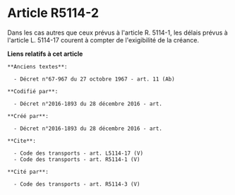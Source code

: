 # Article R5114-2

Dans les cas autres que ceux prévus à l'article R. 5114-1, les délais prévus à l'article L. 5114-17 courent à compter de
l'exigibilité de la créance.

**Liens relatifs à cet article**

	**Anciens textes**:

	  - Décret n°67-967 du 27 octobre 1967 - art. 11 (Ab)

	**Codifié par**:

	  - Décret n°2016-1893 du 28 décembre 2016 - art.

	**Créé par**:

	  - Décret n°2016-1893 du 28 décembre 2016 - art.

	**Cite**:

	  - Code des transports - art. L5114-17 (V)
	  - Code des transports - art. R5114-1 (V)

	**Cité par**:

	  - Code des transports - art. R5114-3 (V)
